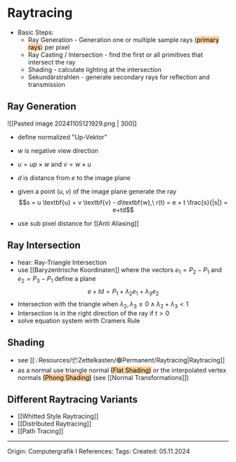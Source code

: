 # Raytracing

- Basic Steps:
	- Ray Generation - Generation one or multiple sample rays (<mark style="background: #FFB86CA6;">primary rays</mark>) per pixel
	- Ray Casting / Intersection - find the first or all primitives that intersect the ray
	- Shading - calculate lighting at the intersection
	- Sekundärstrahlen - generate secondary rays for reflection and transmission

## Ray Generation

![[Pasted image 20241105121929.png | 300]]
- define normalized "Up-Vektor"
- $w$ is negative view direction 
- $u = up \times w$ and $v = w \times u$
- $d$ is distance from $e$ to the image plane
- given a point $(u, v)$ of the image plane generate the ray
$$s = u \textbf{u} + v \textbf{v} - d\textbf{w},\ r(t) = e + t \frac{s}{|s|} = e+td$$

- use sub pixel distance for [[Anti Aliasing]] 

## Ray Intersection

- hear: Ray-Triangle Intersection 
- use [[Baryzentrische Koordinaten]] where the vectors $e_1 = P_2-P_1$ and $e_2 = P_3-P_1$ define a plane
$$e+td = P_1 + \lambda_2 e_1 + \lambda_3 e_2$$
- Intersection with the triangle when $\lambda_2, \lambda_3 \geq 0 \wedge \lambda_2 + \lambda_3 < 1$
- Intersection is in the right direction of the ray if $t > 0$
- solve equation system wirth Cramers Rule

## Shading 

- see [[💡Resources/📦Zettelkasten/🟢Permanent/Raytracing|Raytracing]]
- as a normal use triangle normal <mark style="background: #FFB86CA6;">(Flat Shading)</mark> or the interpolated vertex normals <mark style="background: #FFB86CA6;">(Phong Shading)</mark> (see [[Normal Transformations]])

## Different Raytracing Variants

- [[Whitted Style Raytracing]]
- [[Distributed Raytracing]]
- [[Path Tracing]]

---

Origin: Computergrafik I
References: 
Tags: 
Created: 05.11.2024

